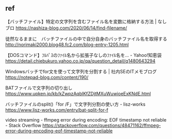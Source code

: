 ## ref

【バッチファイル】特定の文字列を含むファイル名を変数に格納する方法 | なしブロ
https://nashiza-blog.com/2020/06/14/find-filename/

徒然なるままに　バッチファイルの中で自分自身のバッチファイル名を取得する
http://norimaki2000.blog48.fc2.com/blog-entry-1205.html

【DOSコマンド】ﾌﾙﾊﾟｽのﾌｧｲﾙ名から拡張子なしのﾌｧｲﾙ名を... - Yahoo!知恵袋
https://detail.chiebukuro.yahoo.co.jp/qa/question_detail/q1480643294

Windowsバッチでfor文を使って文字列を分割する | 社内SEのITメモブログ
https://notepad-blog.com/content/190/

BATファイルで文字列の切り出し
https://www.upken.jp/kb/kZwpzAqblKfZDjtMXuWuwioeExKNdE.html

バッチファイルのsplit()「for /F」で文字列分割の使い方 - lisz-works
https://www.lisz-works.com/entry/bat-split-for-f

video streaming - ffmpeg error during encoding: EOF timestamp not reliable - Stack Overflow
https://stackoverflow.com/questions/48471162/ffmpeg-error-during-encoding-eof-timestamp-not-reliable